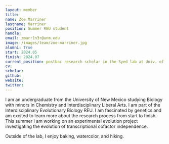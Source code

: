 ```yaml
---
layout: member
title:
name: Zoe Marriner
lastname: Marriner
position: Summer REU student
handle:
email: zmarr1n3r@unm.edu
image: /images/team/zoe-marriner.jpg
alumni: True
start: 2024.05
finish: 2024.07
current_position: postbac research scholar in the Syed lab at Univ. of New Mexico
cv:
scholar:
github:
website:
twitter:
---
```


I am an undergraduate from the University of New Mexico studying Biology with minors in Chemistry and Interdisciplinary Liberal Arts. I am part of the Interdisciplinary Evolutionary Biology REU. I am fascinated by genetics and am excited to learn more about the research process from start to finish. This summer I am working on an experimental evolution project investigating the evolution of transcriptional cofactor independence.

Outside of the lab, I enjoy baking, watercolor, and hiking.
